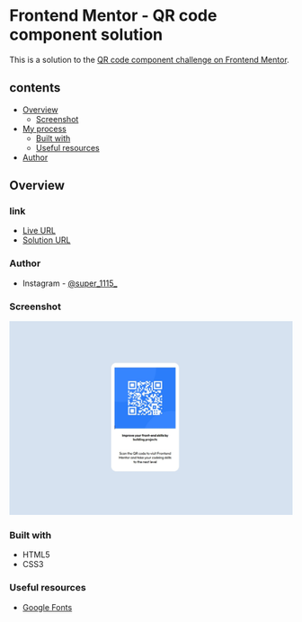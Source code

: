 # Frontend Mentor - QR code component solution

This is a solution to the [QR code component challenge on Frontend Mentor](https://www.frontendmentor.io/challenges/qr-code-component-iux_sIO_H).

## contents

- [Overview](#overview)
  - [Screenshot](#screenshot)
- [My process](#my-process)
  - [Built with](#built-with)
  - [Useful resources](#useful-resources)
- [Author](#author)




## Overview

### link
- [Live URL](https://super1115.github.io/QR-code-component-challenge-on-Frontend-Mentor/)
- [Solution URL](https://github.com/Super1115/QR-code-component-challenge-on-Frontend-Mentor)

### Author

- Instagram - [@super_1115_](https://www.instagram.com/super_1115_/)
### Screenshot

![](./screenshot.jpg)


### Built with

- HTML5
- CSS3

### Useful resources

- [Google Fonts](https://fonts.google.com/)


